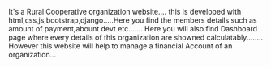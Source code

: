 It's a Rural Cooperative organization website....
this is developed with html,css,js,bootstrap,django.....Here you find the members details such as amount of payment,abount devt etc.......
Here you will also find Dashboard page where every details of this organization are showned calculatably........
However this website will help to manage a financial Account of an organization...
